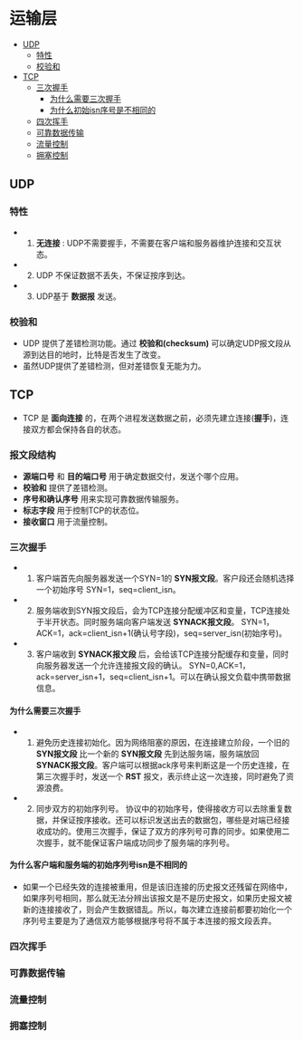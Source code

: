 # 运输层

* [UDP](#UDP)
    * [特性](#特性)
    * [校验和](#校验和)
* [TCP](#TCP)
    * [三次握手](#三次握手)
        * [为什么需要三次握手](#为什么需要三次握手)
        * [为什么初始isn序号是不相同的](#为什么初始isn序号是不相同的)
    * [四次挥手](#四次挥手)
    * [可靠数据传输](#可靠数据传输)
    * [流量控制](#流量控制)
    * [拥塞控制](#拥塞控制)


## UDP
### 特性
* 1. __无连接__ : UDP不需要握手，不需要在客户端和服务器维护连接和交互状态。
* 2. UDP 不保证数据不丢失，不保证按序到达。
* 3. UDP基于 __数据报__ 发送。

### 校验和
* UDP 提供了差错检测功能。通过 __校验和(checksum)__ 可以确定UDP报文段从源到达目的地时，比特是否发生了改变。
* 虽然UDP提供了差错检测，但对差错恢复无能为力。


## TCP
* TCP 是 __面向连接__ 的，在两个进程发送数据之前，必须先建立连接(__握手__)，连接双方都会保持各自的状态。

### 报文段结构
* __源端口号__ 和 __目的端口号__ 用于确定数据交付，发送个哪个应用。
* __校验和__ 提供了差错检测。
* __序号和确认序号__ 用来实现可靠数据传输服务。
* __标志字段__ 用于控制TCP的状态位。
* __接收窗口__ 用于流量控制。

### 三次握手
* 1. 客户端首先向服务器发送一个SYN=1的 __SYN报文段__。客户段还会随机选择一个初始序号 SYN=1，seq=client_isn。
* 2. 服务端收到SYN报文段后，会为TCP连接分配缓冲区和变量，TCP连接处于半开状态。同时服务端向客户端发送 __SYNACK报文段__。 SYN=1，ACK=1，ack=client_isn+1(确认号字段)，seq=server_isn(初始序号)。
* 3. 客户端收到 __SYNACK报文段__ 后，会给该TCP连接分配缓存和变量，同时向服务器发送一个允许连接报文段的确认。 SYN=0,ACK=1，ack=server_isn+1，seq=client_isn+1。可以在确认报文负载中携带数据信息。
#### 为什么需要三次握手
* 1. 避免历史连接初始化。因为网络阻塞的原因，在连接建立阶段，一个旧的 __SYN报文段__ 比一个新的 __SYN报文段__ 先到达服务端，服务端放回 __SYNACK报文段__。客户端可以根据ack序号来判断这是一个历史连接，在第三次握手时，发送一个 __RST__ 报文，表示终止这一次连接，同时避免了资源浪费。
* 2. 同步双方的初始序列号。 协议中的初始序号，使得接收方可以去除重复数据，并保证按序接收。还可以标识发送出去的数据包，哪些是对端已经接收成功的。使用三次握手，保证了双方的序列号可靠的同步。如果使用二次握手，就不能保证客户端成功同步了服务端的序列号。

#### 为什么客户端和服务端的初始序列号isn是不相同的
* 如果一个已经失效的连接被重用，但是该旧连接的历史报文还残留在网络中，如果序列号相同，那么就无法分辨出该报文是不是历史报文，如果历史报文被新的连接接收了，则会产生数据错乱。所以，每次建立连接前都要初始化一个序列号主要是为了通信双方能够根据序号将不属于本连接的报文段丢弃。

### 四次挥手

### 可靠数据传输

### 流量控制

### 拥塞控制



